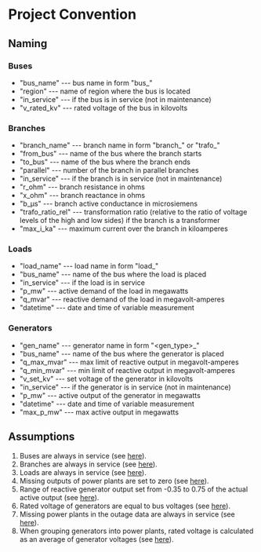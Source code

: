 # Project Convention

## Naming

### Buses

- "bus_name" --- bus name in form "bus_<number>"
- "region" --- name of region where the bus is located
- "in_service" --- if the bus is in service (not in maintenance)
- "v_rated_kv" --- rated voltage of the bus in kilovolts

### Branches

- "branch_name" --- branch name in form "branch_<number>" or "trafo_<number>"
- "from_bus" --- name of the bus where the branch starts
- "to_bus" --- name of the bus where the branch ends
- "parallel" --- number of the branch in parallel branches
- "in_service" --- if the branch is in service (not in maintenance)
- "r_ohm" --- branch resistance in ohms
- "x_ohm" --- branch reactance in ohms
- "b_µs" --- branch active conductance in microsiemens
- "trafo_ratio_rel" --- transformation ratio (relative to the ratio of voltage levels of the high and low sides) if the branch is a transformer
- "max_i_ka" --- maximum current over the branch in kiloamperes

### Loads

- "load_name" --- load name in form "load_<number>"
- "bus_name" --- name of the bus where the load is placed
- "in_service" --- if the load is in service
- "p_mw" --- active demand of the load in megawatts
- "q_mvar" --- reactive demand of the load in megavolt-amperes
- "datetime" --- date and time of variable measurement

### Generators

- "gen_name" --- generator name in form "<gen_type>_<number>"
- "bus_name" --- name of the bus where the generator is placed
- "q_max_mvar" --- max limit of reactive output in megavolt-amperes
- "q_min_mvar" --- min limit of reactive output in megavolt-amperes
- "v_set_kv" --- set voltage of the generator in kilovolts
- "in_service" --- if the generator is in service (not in maintenance)
- "p_mw" --- active output of the generator in megawatts
- "datetime" --- date and time of variable measurement
- "max_p_mw" --- max active output in megawatts

## Assumptions

1. Buses are always in service (see [here](src/data/prepare_buses.py)).
2. Branches are always in service (see [here](src/data/prepare_branches.py)).
3. Loads are always in service (see [here](src/data/prepare_loads_ts.py)).
4. Missing outputs of power plants are set to zero (see [here](src/data/transform_gens_ts.py)).
5. Range of reactive generator output set from -0.35 to 0.75 of the actual active output (see [here](src/data/transform_gens_ts.py)).
6. Rated voltage of generators are equal to bus voltages (see [here](src/data/transform_gens_ts.py)).
7. Missing power plants in the outage data are always in service (see [here](src/data/transform_outages_ts.py)).
8. When grouping generators into power plants, rated voltage is calculated as an average of generator voltages (see [here](src/data/prepare_plants_ts.py)).
